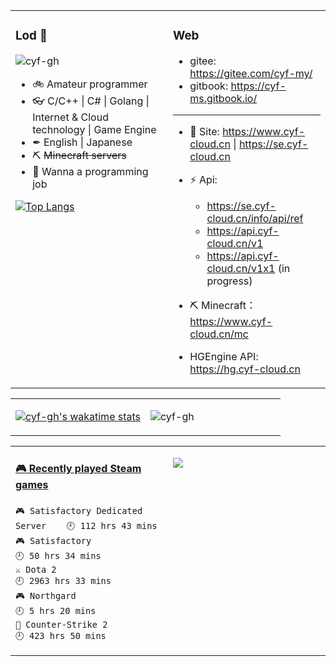 <!--
 * @Date: 2020-08-25 14:34:25
 * @LastEditors: cyf
 * @LastEditTime: 2020-09-04 23:58:07
 * @FilePath: \cyf-gh\README.md
 * @Description: What is mind? No matter. What is matter? Nevermind.
-->

<table>
<tr>
<td valign="top" width="50%">
 
 ### Lod 🤔 

 <p align="left"> <img src="https://komarev.com/ghpvc/?username=cyf-gh" alt="cyf-gh" /> </p>

* 🚲 Amateur programmer 
* 👓 C/C++ | C# | Golang | Internet & Cloud technology | Game Engine
* ✒ English | Japanese
* ⛏ ~~Minecraft servers~~
* 🤑 Wanna a programming job


[![Top Langs](https://github-readme-stats.vercel.app/api/top-langs/?username=cyf-gh&layout=compact&theme=blue-green&langs_count=14)](https://github.com/anuraghazra/github-readme-stats)


</td>
<td valign="top" width="50%">

 ### Web

* gitee: https://gitee.com/cyf-my/
* gitbook: https://cyf-ms.gitbook.io/
---
* 👯 Site: https://www.cyf-cloud.cn | https://se.cyf-cloud.cn
* ⚡ Api: 
  * https://se.cyf-cloud.cn/info/api/ref
  * https://api.cyf-cloud.cn/v1
  * https://api.cyf-cloud.cn/v1x1 (in progress)

* ⛏ Minecraft：https://www.cyf-cloud.cn/mc

* HGEngine API: https://hg.cyf-cloud.cn

</td>
</tr>
</table>

<table style="width: 100%">
<tr>
<td valign="top" width="50%">

[![cyf-gh's wakatime stats](https://github-readme-stats.vercel.app/api/wakatime?username=YiFan&theme=blue-green)](https://github.com/anuraghazra/github-readme-stats)

</td>
<td valign="top" width="50%">

 <p><img align="center" src="https://github-readme-stats.vercel.app/api?username=cyf-gh&show_icons=true&hide=contribs,prs&cache_seconds=86400&theme=blue-green" alt="cyf-gh" /></p>

</td>
</tr>
</table>

<table style="width: 100%">

<tr>

<td valign="top" width="50%">
 
<!-- steam-box start -->
#### <a href="https://gist.github.com/ef193438e465860af6aea1a3da16f0cf" target="_blank">🎮 Recently played Steam games</a>
```text
🎮 Satisfactory Dedicated Server    🕘 112 hrs 43 mins
🎮 Satisfactory                     🕘 50 hrs 34 mins
⚔️ Dota 2                           🕘 2963 hrs 33 mins
🎮 Northgard                        🕘 5 hrs 20 mins
🔫 Counter-Strike 2                 🕘 423 hrs 50 mins
```
<!-- Powered by https://github.com/YouEclipse/steam-box . -->
<!-- steam-box end -->

 </td>
 
 <td valign="top" width="50%">

  <a href="https://psnprofiles.com/lod1919"><img src="https://card.psnprofiles.com/2/lod1919.png" border="0"></a>
 
  </td>

</tr>

</table>


